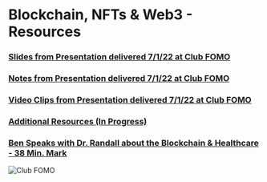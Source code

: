 # Blockchain, NFTs &amp; Web3 - Resources

### [Slides from Presentation delivered 7/1/22 at Club FOMO](https://github.com/bemeadows/Web3/blob/main/Blockchain%2C%20NFTs%20%26%20Web3%20-%20Part%201%20-%20Slides.pdf)

### [Notes from Presentation delivered 7/1/22 at Club FOMO](https://github.com/bemeadows/Web3/blob/main/Blockchain,%20NFTs%20&%20Web3%20-%20Part%201%20-%20Notes.md)

### [Video Clips from Presentation delivered 7/1/22 at Club FOMO](https://youtube.com/playlist?list=PL-caOdqO4A8ffp9jer5OCxodxzs97ynpe)

### [Additional Resources (In Progress)](https://github.com/bemeadows/Web3/tree/main/Resources#readme)

### [Ben Speaks with Dr. Randall about the Blockchain & Healthcare - 38 Min. Mark](https://anchor.fm/evmavericks/episodes/E3--Dr--Randall-e1m00ki)

![Club FOMO](https://github.com/bemeadows/Web3/blob/main/Photos/Club%20FOMO.jpg)
